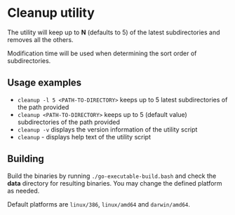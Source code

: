 # Cleanup utility

The utility will keep up to **N** (defaults to 5) of the latest subdirectories and removes all the others.

Modification time will be used when determining the sort order of subdirectories.

## Usage examples

* `cleanup -l 5 <PATH-TO-DIRECTORY>` keeps up to 5 latest subdirectories of the path provided
* `cleanup <PATH-TO-DIRECTORY>` keeps up to 5 (default value) subdirectories of the path provided
* `cleanup -v` displays the version information of the utility script
* `cleanup` - displays help text of the utility script

## Building

Build the binaries by running `./go-executable-build.bash` and check the **data** directory for resulting binaries. You
may change the defined platform as needed.

Default platforms are `linux/386`, `linux/amd64` and `darwin/amd64`.